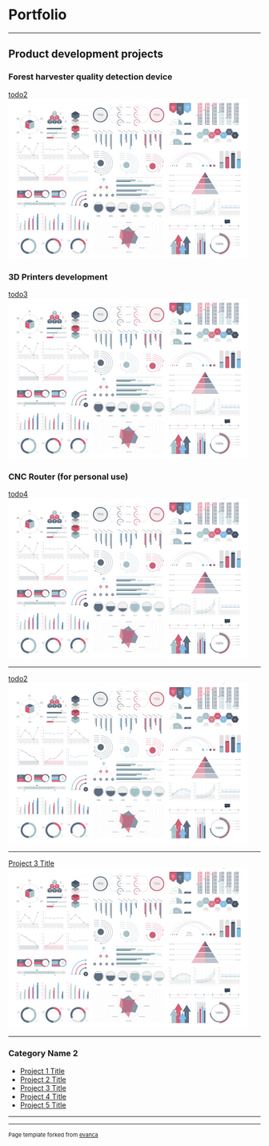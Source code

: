# Portfolio

---
## Product development projects

### Forest harvester quality detection device

[todo2](/sample_page)
<img src="images/dummy_thumbnail.jpg?raw=true"/>

### 3D Printers development

[todo3](/sample_page)
<img src="images/dummy_thumbnail.jpg?raw=true"/>

### CNC Router (for personal use)

[todo4](/sample_page)
<img src="images/dummy_thumbnail.jpg?raw=true"/>
















---
[todo2](/pdf/sample_presentation.pdf)
<img src="images/dummy_thumbnail.jpg?raw=true"/>

---
[Project 3 Title](http://example.com/)
<img src="images/dummy_thumbnail.jpg?raw=true"/>

---

### Category Name 2

- [Project 1 Title](http://example.com/)
- [Project 2 Title](http://example.com/)
- [Project 3 Title](http://example.com/)
- [Project 4 Title](http://example.com/)
- [Project 5 Title](http://example.com/)

---




---
<p style="font-size:11px">Page template forked from <a href="https://github.com/evanca/quick-portfolio">evanca</a></p>
<!-- Remove above link if you don't want to attibute -->

